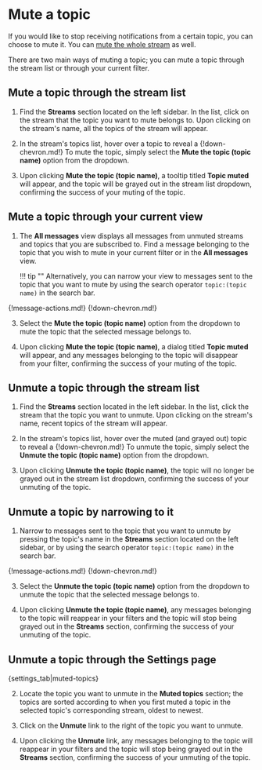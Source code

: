 # Mute a topic

If you would like to stop receiving notifications from a certain topic, you can
choose to mute it. You can [mute the whole stream](/help/mute-a-stream)
as well.

There are two main ways of muting a topic; you can mute a topic through the
stream list or through your current filter.

## Mute a topic through the stream list

1. Find the **Streams** section located on the left sidebar. In the list, click
on the stream that the topic you want to mute belongs to. Upon clicking on the
stream's name, all the topics of the stream will appear.

2. In the stream's topics list, hover over a topic to reveal a {!down-chevron.md!}
To mute the topic, simply select the **Mute the topic (topic name)** option
from the dropdown.

3. Upon clicking **Mute the topic (topic name)**, a tooltip titled **Topic muted**
will appear, and the topic will be grayed out in the stream list dropdown,
confirming the success of your muting of the topic.

## Mute a topic through your current view

1. The **All messages** view displays all messages from unmuted streams and topics
that you are subscribed to. Find a message belonging to the topic that you wish
to mute in your current filter or in the **All messages** view.

    !!! tip ""
        Alternatively, you can narrow your view to messages sent to the topic
        that you want to mute by using the search operator `topic:(topic name)`
        in the search bar.

{!message-actions.md!}
{!down-chevron.md!}

3. Select the **Mute the topic (topic name)** option from the dropdown to mute
the topic that the selected message belongs to.

4. Upon clicking **Mute the topic (topic name)**, a dialog titled **Topic muted**
will appear, and any messages belonging to the topic will disappear from your
filter, confirming the success of your muting of the topic.

## Unmute a topic through the stream list

1. Find the **Streams** section located in the left sidebar. In the list, click
the stream that the topic you want to unmute. Upon clicking on the
stream's name, recent topics of the stream will appear.

2. In the stream's topics list, hover over the muted (and grayed out) topic to
reveal a {!down-chevron.md!} To unmute the topic, simply select the
**Unmute the topic (topic name)** option from the dropdown.

3. Upon clicking **Unmute the topic (topic name)**, the topic will no longer be
grayed out in the stream list dropdown, confirming the success of your unmuting
of the topic.

## Unmute a topic by narrowing to it

1. Narrow to messages sent to the topic that you want to unmute by pressing the
topic's name in the **Streams** section located on the left sidebar, or by
using the search operator `topic:(topic name)` in the search bar.

{!message-actions.md!}
{!down-chevron.md!}

3. Select the **Unmute the topic (topic name)** option from the dropdown to
unmute the topic that the selected message belongs to.

4. Upon clicking **Unmute the topic (topic name)**, any messages belonging to
the topic will reappear in your filters and the topic will stop being grayed
out in the **Streams** section, confirming the success of your unmuting of the
topic.

## Unmute a topic through the Settings page

{settings_tab|muted-topics}

2. Locate the topic you want to unmute in the **Muted topics** section; the
topics are sorted according to when you first muted a topic in the selected
topic's corresponding stream, oldest to newest.

3. Click on the **Unmute** link to the right of the topic you want to unmute.

4. Upon clicking the **Unmute** link, any messages belonging to the topic will
reappear in your filters and the topic will stop being grayed out in the
**Streams** section, confirming the success of your unmuting of the topic.
